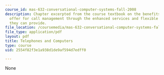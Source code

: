 ```yaml
---
course_id: mas-632-conversational-computer-systems-fall-2008
description: Chapter excerpted from the course textbook on the benefits computers
  offer for call management through the enhanced services and flexible call routing
  they can provide.
file_location: /coursemedia/mas-632-conversational-computer-systems-fall-2008/2554f82f3e1a938d1de9af594d7edff0_schmandt_ch11.pdf
file_type: application/pdf
layout: pdf
title: Telephones and Computers
type: course
uid: 2554f82f3e1a938d1de9af594d7edff0

---
```

None
